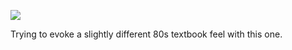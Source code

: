 ![](https://db-feed.s3.amazonaws.com/legacy/Screen_Shot_2019_07_09_at_11_33_19_AM-1562686714710.png)

Trying to evoke a slightly different 80s textbook feel with this one.
